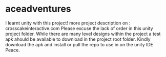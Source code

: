 # aceadventures
I learnt unity with this project!
more project description on : crosscakeinteractive.com
Please excuse the lack of order in this unity project folder. 
While there are many level designs within the project a test apk ahould be available to download in the project root folder.
Kindly download the apk and install or pull the repo to use in on the unity IDE
Peace.
